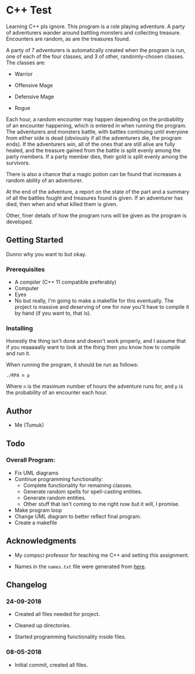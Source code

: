 # C++ Test

Learning C++ pls ignore. This program is a role playing adventure. A party of adventurers wander around battling monsters and collecting treasure. Encounters are random, as are the treasures found.

A party of 7 adventurers is automatically created when the program is run, one of each of the four classes, and 3 of other, randomly-chosen classes. The classes are:

* Warrior

* Offensive Mage

* Defensive Mage

* Rogue

Each hour, a random encounter may happen depending on the probability of an encounter happening, which is entered in when running the program. The adventurers and monsters battle, with battles continuing until everyone from either side is dead (obviously if all the adventurers die, the program ends). If the adventurers win, all of the ones that are still alive are fully healed, and the treasure gained from the battle is split evenly among the party members. If a party member dies, their gold is split evenly among the survivors.

There is also a chance that a magic potion can be found that increases a random ability of an adventurer.

At the end of the adventure, a report on the state of the part and a summary of all the battles fought and treasures found is given. If an adventurer has died, then when and what killed them is given.

Other, finer details of how the program runs will be given as the program is developed.

## Getting Started

Dunno why you want to but okay.

### Prerequisites

* A compiler (C++ 11 compatible preferably)
* Computer
* Eyes
* No but really, I'm going to make a makefile for this eventually. The project is massive and deserving of one for now you'll have to compile it by hand (if you want to, that is).

### Installing

Honestly the thing isn't done and doesn't work properly, and I assume that if you reaaaaally want to look at the thing then you know how to compile and run it.

When running the program, it should be run as follows:

`./RPA n p`

Where `n` is the maximum number of hours the adventure runs for, and `p` is the probability of an encounter each hour.

## Author

* Me (Tumuk)

## Todo

### Overall Program:

* Fix UML diagrams
* Continue programming functionality:
	* Complete functionality for remaining classes.
	* Generate random spells for spell-casting entities.
	* Generate random entities.
	* Other stuff that isn't coming to me right now but it will, I promise.
* Make program loop
* Change UML diagram to better reflect final program.
* Create a makefile

## Acknowledgments

* My compsci professor for teaching me C++ and setting this assignment.

* Names in the `names.txt` file were generated from [here](https://www.fantasynamegenerators.com/world-of-warcraft.php).

## Changelog

### 24-09-2018
* Created all files needed for project.

* Cleaned up directories.

* Started programming functionality inside files.

### 08-05-2018
* Initial commit, created all files.
